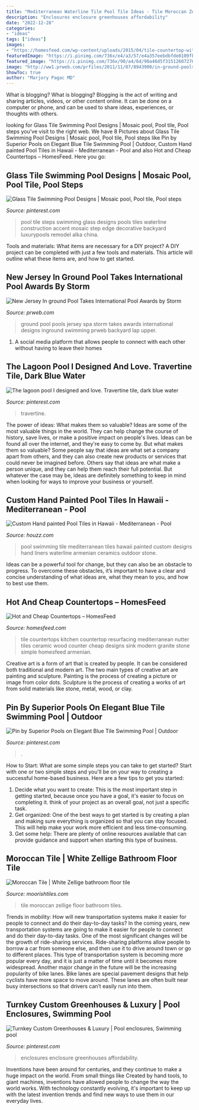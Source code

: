 ```yaml
---
title: "Mediterranean Waterline Tile Pool Tile Ideas - Tile Moroccan Zellige Floor Bathroom Tiles"
description: "Enclosures enclosure greenhouses affordability"
date: "2022-12-28"
categories:
- "ideas"
tags: ["ideas"]
images:
- "https://homesfeed.com/wp-content/uploads/2015/04/tile-countertop-with-small-and-big-patterns-a-built-in-electric-stove-square-white-sink-and-faucet-many-containers-and-decorative-kitchen-stuffs-wood-finishing-floor.jpg"
featuredImage: "https://i.pinimg.com/736x/e4/a3/57/e4a357eebdbfde0109fbb94c8556d6fd.jpg"
featured_image: "https://i.pinimg.com/736x/90/a4/6d/90a46d5f31512607270c4fa8f2348dad--elegant-tile.jpg"
image: "http://ww1.prweb.com/prfiles/2011/11/07/8943900/in-ground-pools.jpg"
ShowToc: true
author: "Marjory Pagac MD"
---
```



What is blogging?
What is blogging? Blogging is the act of writing and sharing articles, videos, or other content online. It can be done on a computer or phone, and can be used to share ideas, experiences, or thoughts with others.

	

		
looking for Glass Tile Swimming Pool Designs | Mosaic pool, Pool tile, Pool steps you've visit to the right web. We have 8 Pictures about Glass Tile Swimming Pool Designs | Mosaic pool, Pool tile, Pool steps like Pin by Superior Pools on Elegant Blue Tile Swimming Pool | Outdoor, Custom Hand painted Pool Tiles in Hawaii - Mediterranean - Pool and also Hot and Cheap Countertops – HomesFeed. Here you go:
		
    
## Glass Tile Swimming Pool Designs | Mosaic Pool, Pool Tile, Pool Steps

<img loading=lazy src="https://i.pinimg.com/originals/b1/1d/41/b11d4119760613764463fa48ef64a10e.jpg" onerror="this.onerror=null;this.src='https://tse4.mm.bing.net/th?id=OIP.2R5NflT4NsYKVN0_TPThQwHaE7&amp;pid=15.1';" alt="Glass Tile Swimming Pool Designs | Mosaic pool, Pool tile, Pool steps">

_Source: pinterest.com_

>pool tile steps swimming glass designs pools tiles waterline construction accent mosaic step edge decorative backyard luxurypools remodel alka china. 

	

Tools and materials: What items are necessary for a DIY project?
A DIY project can be completed with just a few tools and materials. This article will outline what these items are, and how to get started.

    
## New Jersey In Ground Pool Takes International Pool Awards By Storm

<img loading=lazy src="http://ww1.prweb.com/prfiles/2011/11/07/8943900/in-ground-pools.jpg" onerror="this.onerror=null;this.src='https://tse4.mm.bing.net/th?id=OIP.zW-IHc7oLcgJFrcszxZi4AHaE8&amp;pid=15.1';" alt="New Jersey In ground Pool Takes International Pool Awards by Storm">

_Source: prweb.com_

>ground pool pools jersey spa storm takes awards international designs inground swimming prweb backyard lap upper. 

	

1. A social media platform that allows people to connect with each other without having to leave their homes 

    
## The Lagoon Pool I Designed And Love. Travertine Tile, Dark Blue Water

<img loading=lazy src="https://i.pinimg.com/736x/04/e8/64/04e8644d0a32a56e02c4b88aa259671b--dark-blue-pool-lagoon-pool.jpg" onerror="this.onerror=null;this.src='https://tse1.mm.bing.net/th?id=OIP.v7EuHVto3P3-3kWhYaHGewHaFj&amp;pid=15.1';" alt="The lagoon pool I designed and love. Travertine tile, dark blue water">

_Source: pinterest.com_

>travertine. 

	

The power of ideas: What makes them so valuable?
Ideas are some of the most valuable things in the world. They can help change the course of history, save lives, or make a positive impact on people's lives. Ideas can be found all over the internet, and they're easy to come by. But what makes them so valuable? Some people say that ideas are what set a company apart from others, and they can also create new products or services that could never be imagined before. Others say that ideas are what make a person unique, and they can help them reach their full potential. But whatever the case may be, ideas are definitely something to keep in mind when looking for ways to improve your business or yourself.

    
## Custom Hand Painted Pool Tiles In Hawaii - Mediterranean - Pool

<img loading=lazy src="https://st.hzcdn.com/simgs/41318b5400420207_4-3180/mediterranean-pool.jpg" onerror="this.onerror=null;this.src='https://tse3.mm.bing.net/th?id=OIP.0MerasVuAUYo84yQ4VyzRAHaGB&amp;pid=15.1';" alt="Custom Hand painted Pool Tiles in Hawaii - Mediterranean - Pool">

_Source: houzz.com_

>pool swimming tile mediterranean tiles hawaii painted custom designs hand liners waterline armenian ceramics outdoor stone. 

	

Ideas can be a powerful tool for change, but they can also be an obstacle to progress. To overcome these obstacles, it’s important to have a clear and concise understanding of what ideas are, what they mean to you, and how to best use them.

    
## Hot And Cheap Countertops – HomesFeed

<img loading=lazy src="https://homesfeed.com/wp-content/uploads/2015/04/tile-countertop-with-small-and-big-patterns-a-built-in-electric-stove-square-white-sink-and-faucet-many-containers-and-decorative-kitchen-stuffs-wood-finishing-floor.jpg" onerror="this.onerror=null;this.src='https://tse2.mm.bing.net/th?id=OIP.F47C_ul197iLhmN_0RJgQAHaFj&amp;pid=15.1';" alt="Hot and Cheap Countertops – HomesFeed">

_Source: homesfeed.com_

>tile countertops kitchen countertop resurfacing mediterranean nutter tiles ceramic wood counter cheap designs sink modern granite stone simple homesfeed armenian. 

	

Creative art is a form of art that is created by people. It can be considered both traditional and modern art. The two main types of creative art are painting and sculpture. Painting is the process of creating a picture or image from color dots. Sculpture is the process of creating a works of art from solid materials like stone, metal, wood, or clay.

    
## Pin By Superior Pools On Elegant Blue Tile Swimming Pool | Outdoor

<img loading=lazy src="https://i.pinimg.com/736x/90/a4/6d/90a46d5f31512607270c4fa8f2348dad--elegant-tile.jpg" onerror="this.onerror=null;this.src='https://tse1.mm.bing.net/th?id=OIP.NKbzTwQ2qluli1gNRfWFKwHaFj&amp;pid=15.1';" alt="Pin by Superior Pools on Elegant Blue Tile Swimming Pool | Outdoor">

_Source: pinterest.com_

>. 

	

How to Start: What are some simple steps you can take to get started?
Start with one or two simple steps and you'll be on your way to creating a successful home-based business. Here are a few tips to get you started: 
1. Decide what you want to create: This is the most important step in getting started, because once you have a goal, it's easier to focus on completing it. think of your project as an overall goal, not just a specific task. 
2. Get organized: One of the best ways to get started is by creating a plan and making sure everything is organized so that you can stay focused. This will help make your work more efficient and less time-consuming. 
3. Get some help: There are plenty of online resources available that can provide guidance and support when starting this type of business.

    
## Moroccan Tile | White Zellige Bathroom Floor Tile

<img loading=lazy src="https://www.moorishtiles.com/1116-tm_thickbox_default/moroccan-tile-white-zellige-bathroom-floor-tile.jpg" onerror="this.onerror=null;this.src='https://tse3.mm.bing.net/th?id=OIP.NaMjnz-xeJ25Q4bpk0W1PgHaHa&amp;pid=15.1';" alt="Moroccan Tile | White Zellige bathroom floor tile">

_Source: moorishtiles.com_

>tile moroccan zellige floor bathroom tiles. 

	

Trends in mobility: How will new transportation systems make it easier for people to connect and do their day-to-day tasks?
In the coming years, new transportation systems are going to make it easier for people to connect and do their day-to-day tasks. One of the most significant changes will be the growth of ride-sharing services. Ride-sharing platforms allow people to borrow a car from someone else, and then use it to drive around town or go to different places. This type of transportation system is becoming more popular every day, and it is just a matter of time until it becomes more widespread.
Another major change in the future will be the increasing popularity of bike lanes. Bike lanes are special pavement designs that help cyclists have more space to move around. These lanes are often built near busy intersections so that drivers can’t easily run into them.

    
## Turnkey Custom Greenhouses &amp; Luxury | Pool Enclosures, Swimming Pool

<img loading=lazy src="https://i.pinimg.com/736x/e4/a3/57/e4a357eebdbfde0109fbb94c8556d6fd.jpg" onerror="this.onerror=null;this.src='https://tse3.mm.bing.net/th?id=OIP.yahCn2Yzvw7Px5wiwlgIpAHaE8&amp;pid=15.1';" alt="Turnkey Custom Greenhouses &amp; Luxury | Pool enclosures, Swimming pool">

_Source: pinterest.com_

>enclosures enclosure greenhouses affordability. 

	

Inventions have been around for centuries, and they continue to make a huge impact on the world. From small things like Created by hand tools, to giant machines, inventions have allowed people to change the way the world works. With technology constantly evolving, it's important to keep up with the latest invention trends and find new ways to use them in our everyday lives.

